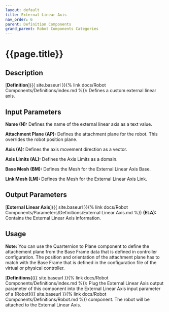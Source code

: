 ```yaml
---
layout: default
title: External Linear Axis
nav_order: 6
parent: Definition Components
grand_parent: Robot Components Categories
---
```


# **{{page.title}}**

## **Description**

[**Definition**]({{ site.baseurl }}{% link docs/Robot Components/Definitions/index.md %})**:** 
Defines a custom external linear axis.

## **Input Parameters**

**Name (N):** Defines the name of the external linear axis as a text value.

**Attachment Plane (AP):** Defines the attachment plane for the robot. This overrides the robot position plane.

**Axis (A):** Defines the axis movement direction as a vector.

**Axis Limits (AL):** Defines the Axis Limits as a domain.

**Base Mesh (BM):** Defines the Mesh for the External Linear Axis Base.

**Link Mesh (LM):** Defines the Mesh for the External Linear Axis Link.

## **Output Parameters**

[**External Linear Axis**]({{ site.baseurl }}{% link docs/Robot Components/Parameters/Definitions/External Linear Axis.md %}) **(ELA):** Contains the External Linear Axis information.

## **Usage**

**Note:** You can use the Quarternion to Plane component to define the attachement plane from the Base Frame data that is defined in controller configuration. The position and orientation of the attachment plane has to match with the Base Frame that is defined in the configuration file of the virtual or physical controller. 

[**Definitions**]({{ site.baseurl }}{% link docs/Robot Components/Definitions/index.md %})**:** Plug the External Linear Axis output parameter of this component into the External Linear Axis input parameter of a [Robot]({{ site.baseurl }}{% link docs/Robot Components/Definitions/Robot.md %}) component. The robot will be attached to the External Linear Axis.
